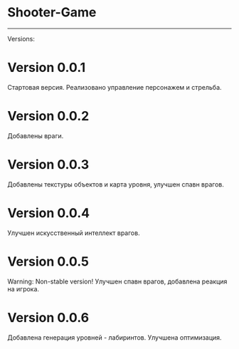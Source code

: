 # Shooter-Game
***
Versions:

Version 0.0.1
=============
Стартовая версия. 
Реализовано управление персонажем и стрельба.

Version 0.0.2
=============
Добавлены враги.

Version 0.0.3
=============
Добавлены текстуры объектов и карта уровня, улучшен спавн врагов.

Version 0.0.4
=============
Улучшен искусственный интеллект врагов.

Version 0.0.5
=============
Warning: Non-stable version!
Улучшен спавн врагов, добавлена реакция на игрока.

Version 0.0.6
=============
Добавлена генерация уровней - лабиринтов.
Улучшена оптимизация.
